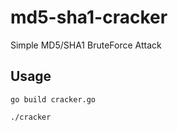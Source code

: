 # md5-sha1-cracker
Simple MD5/SHA1 BruteForce Attack

## Usage

``go build cracker.go``

``./cracker``
